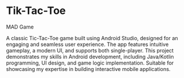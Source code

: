 # Tik-Tac-Toe
MAD Game

A classic Tic-Tac-Toe game built using Android Studio, designed for an engaging and seamless user experience. The app features intuitive gameplay, a modern UI, and supports both single-player. This project demonstrates my skills in Android development, including Java/Kotlin programming, UI design, and game logic implementation. Suitable for showcasing my expertise in building interactive mobile applications.
